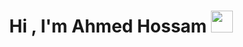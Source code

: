 <h1 align="center">Hi , I'm Ahmed Hossam <img src="https://media.giphy.com/media/hvRJCLFzcasrR4ia7z/giphy.gif" width="35"></h1>

